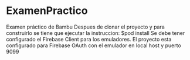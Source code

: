 # ExamenPractico
Examen práctico de Bambu
Despues de clonar el proyecto y para construirlo se tiene que ejecutar la instruccion: 
$pod install
Se debe tener configurado el Firebase Client para los emuladores.
El proyecto esta configurado para Firebase OAuth con el emulador en local host y puerto 9099
